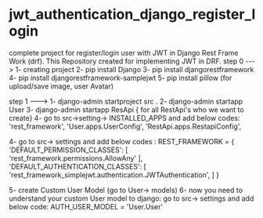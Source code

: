 # jwt_authentication_django_register_login
complete project for register/login user with JWT in Django Rest Frame Work (drf).
This Repository created for implementing JWT in DRF. 
step 0 ---> 
1- creating project
2- pip install Django
3- pip install djangorestframework
4- pip install djangorestframework-samplejwt
5- pip install pillow (for upload/save image, user Avatar)

step 1 --->
1- django-admin startproject src .
2- django-admin startapp User
3- django-admin startapp ResApi { for all RestApi's who we want to create}
4- go to src->setting-> INSTALLED_APPS and add below codes:
    'rest_framework',
    'User.apps.UserConfig',
    'RestApi.apps.RestapiConfig',
    
4- go to src-> settings and add below codes :
    REST_FRAMEWORK = {
        'DEFAULT_PERMISSION_CLASSES': [
            'rest_framework.permissions.AllowAny'
       ],
        'DEFAULT_AUTHENTICATION_CLASSES': [
            'rest_framework_simplejwt.authentication.JWTAuthentication',
       ]
}

5- create Custom User Model {go to User-> models)
6- now you need to understand your custom User model to django:
   go to src-> settings and add below code:
   AUTH_USER_MODEL = 'User.User'


